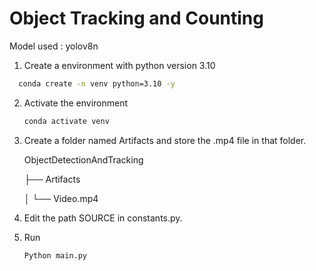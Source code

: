 # Object Tracking and Counting 

Model used : yolov8n

1. Create a environment with python version 3.10
  ```bash
    conda create -n venv python=3.10 -y
  ```
2. Activate the environment
   ```bash
   conda activate venv
   ```
3. Create a folder named Artifacts and store the .mp4 file in that folder.
   
   ObjectDetectionAndTracking
   
    ├── Artifacts

      │ └── Video.mp4
   
5. Edit the path SOURCE in constants.py.
6. Run
   ```bash
   Python main.py
   ```

